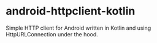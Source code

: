# android-httpclient-kotlin

Simple HTTP client for Android written in Kotlin and using HttpURLConnection under the hood.